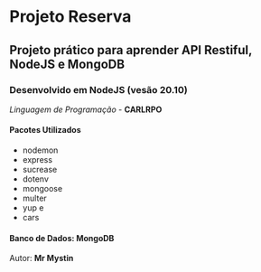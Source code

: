 # Projeto Reserva

## Projeto prático para aprender API Restiful, NodeJS e MongoDB
 
### Desenvolvido em NodeJS (vesão 20.10)

_Linguagem de Programação_ - **CARLRPO**

#### Pacotes Utilizados

* nodemon
* express
* sucrease
* dotenv
* mongoose
* multer
* yup e
* cars

#### Banco de Dados: MongoDB

Autor: **Mr Mystin**